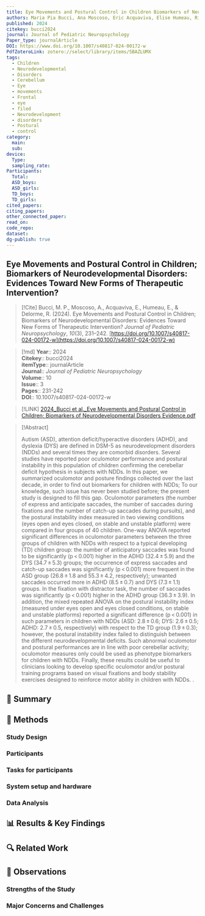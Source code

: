 ```yaml
---
title: Eye Movements and Postural Control in Children Biomarkers of Neurodevelopmental Disorders Evidences Toward New Forms of Therapeutic Intervention
authors: Maria Pia Bucci, Ana Moscoso, Eric Acquaviva, Elise Humeau, Richard Delorme
published: 2024
citekey: bucci2024
journal: Journal of Pediatric Neuropsychology
Paper_type: journalArticle
DOI: https://www.doi.org/10.1007/s40817-024-00172-w
PdfZoteroLink: zotero://select/library/items/5BAZLUMX
tags:
  - Children
  - Neurodevelopmental
  - Disorders
  - Cerebellum
  - Eye
  - movements
  - Frontal
  - eye
  - filed
  - Neurodevelopment
  - disorders
  - Postural
  - control
category:
  main: 
  sub: 
device:
  Type: 
  sampling_rate: 
Participants:
  Total: 
  ASD_boys: 
  ASD_girls: 
  TD_boys: 
  TD_girls: 
cited_papers: 
citing_papers: 
other_connected_paper: 
read_on: 
code_repo: 
dataset: 
dg-publish: true
---
```


## Eye Movements and Postural Control in Children; Biomarkers of Neurodevelopmental Disorders: Evidences Toward New Forms of Therapeutic Intervention?

> [!Cite]
> Bucci, M. P., Moscoso, A., Acquaviva, E., Humeau, E., & Delorme, R. (2024). Eye Movements and Postural Control in Children; Biomarkers of Neurodevelopmental Disorders: Evidences Toward New Forms of Therapeutic Intervention? _Journal of Pediatric Neuropsychology_, _10_(3), 231–242. [https://doi.org/10.1007/s40817-024-00172-w](https://doi.org/10.1007/s40817-024-00172-w)


>[!md]
> **Year**:: 2024   
> **Citekey**:: bucci2024  
> **itemType**:: journalArticle  
> **Journal**:: *Journal of Pediatric Neuropsychology*  
> **Volume**:: 10  
> **Issue**:: 3   
> **Pages**:: 231-242  
> **DOI**:: 10.1007/s40817-024-00172-w    

> [!LINK] 
> [2024_Bucci et al._Eye Movements and Postural Control in Children; Biomarkers of Neurodevelopmental Disorders Evidence.pdf](zotero://select/library/items/FSGC6H9J)

> [!Abstract]
>
> Autism (ASD), attention deficit/hyperactive disorders (ADHD), and dyslexia (DYS) are defined in DSM-5 as neurodevelopment disorders (NDDs) and several times they are comorbid disorders. Several studies have reported poor oculomotor performance and postural instability in this population of children confirming the cerebellar deficit hypothesis in subjects with NDDs. In this paper, we summarized oculomotor and posture findings collected over the last decade, in order to find out biomarkers for children with NDDs; To our knowledge, such issue has never been studied before; the present study is designed to fill this gap. Oculomotor parameters (the number of express and anticipate saccades, the number of saccades during fixations and the number of catch-up saccades during pursuits), and the postural instability index measured in two viewing conditions (eyes open and eyes closed, on stable and unstable platform) were compared in four groups of 40 children. One-way ANOVA reported significant differences in oculomotor parameters between the three groups of children with NDDs with respect to a typical developing (TD) children group: the number of anticipatory saccades was found to be significantly (p < 0.001) higher in the ADHD (32.4 ± 5.9) and the DYS (34.7 ± 5.3) groups; the occurrence of express saccades and catch-up saccades was significantly (p < 0.001) more frequent in the ASD group (26.8 ± 1.8 and 55.3 ± 4.2, respectively); unwanted saccades occurred more in ADHD (8.5 ± 0.7) and DYS (7.3 ± 1.1) groups. In the fixation with distractor task, the number of saccades was significantly (p < 0.001) higher in the ADHD group (36.3 ± 3.9). In addition, the mixed repeated ANOVA on the postural instability index (measured under eyes open and eyes closed conditions, on stable and unstable platforms) reported a significant difference (p < 0.001) in such parameters in children with NDDs (ASD: 2.8 ± 0.6; DYS: 2.6 ± 0.5; ADHD: 2.7 ± 0.5, respectively) with respect to the TD group (1.9 ± 0.3); however, the postural instability index failed to distinguish between the different neurodevelopmental deficits. Such abnormal oculomotor and postural performances are in line with poor cerebellar activity; oculomotor measures only could be used as phenotype biomarkers for children with NDDs. Finally, these results could be useful to clinicians looking to develop specific oculomotor and/or postural training programs based on visual fixations and body stability exercises designed to reinforce motor ability in children with NDDs.
>.
> 

## 📌 Summary


## 🔬 Methods 

### Study Design

### Participants

### Tasks for participants

### System setup and hardware

### Data Analysis

## 📊 Results & Key Findings 


## 🔍 Related Work 



## 📝 Observations

### Strengths of the Study

### Major Concerns and Challenges